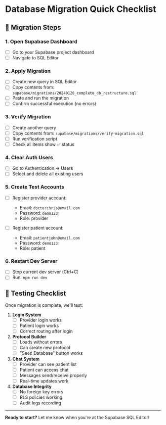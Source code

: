 # Database Migration Quick Checklist

## 🚀 Migration Steps

### 1. Open Supabase Dashboard
- [ ] Go to your Supabase project dashboard
- [ ] Navigate to SQL Editor

### 2. Apply Migration
- [ ] Create new query in SQL Editor
- [ ] Copy contents from: `supabase/migrations/20240120_complete_db_restructure.sql`
- [ ] Paste and run the migration
- [ ] Confirm successful execution (no errors)

### 3. Verify Migration
- [ ] Create another query
- [ ] Copy contents from: `supabase/migrations/verify-migration.sql`
- [ ] Run verification script
- [ ] Check all items show ✅ status

### 4. Clear Auth Users
- [ ] Go to Authentication → Users
- [ ] Select and delete all existing users

### 5. Create Test Accounts
- [ ] Register provider account:
  - Email: `doctorchris@email.com`
  - Password: `demo123!`
  - Role: provider

- [ ] Register patient account:
  - Email: `patientjohn@email.com`
  - Password: `demo123!`
  - Role: patient

### 6. Restart Dev Server
- [ ] Stop current dev server (Ctrl+C)
- [ ] Run: `npm run dev`

## 🧪 Testing Checklist

Once migration is complete, we'll test:

1. **Login System**
   - [ ] Provider login works
   - [ ] Patient login works
   - [ ] Correct routing after login

2. **Protocol Builder**
   - [ ] Loads without errors
   - [ ] Can create new protocol
   - [ ] "Seed Database" button works

3. **Chat System**
   - [ ] Provider can see patient list
   - [ ] Patient can access chat
   - [ ] Messages send/receive properly
   - [ ] Real-time updates work

4. **Database Integrity**
   - [ ] No foreign key errors
   - [ ] RLS policies working
   - [ ] Audit logs recording

---

**Ready to start?** Let me know when you're at the Supabase SQL Editor!